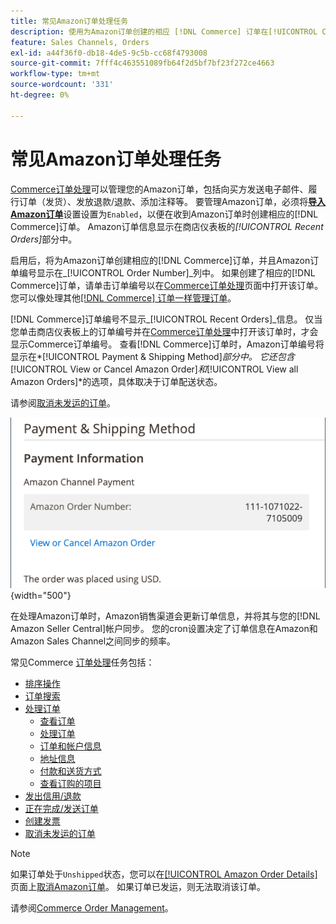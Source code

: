 ```yaml
---
title: 常见Amazon订单处理任务
description: 使用为Amazon订单创建的相应 [!DNL Commerce] 订单在[!UICONTROL Commerce]管理员中管理订单活动和处理。
feature: Sales Channels, Orders
exl-id: a44f36f0-db18-4de5-9c5b-cc68f4793008
source-git-commit: 7fff4c463551089fb64f2d5bf7bf23f272ce4663
workflow-type: tm+mt
source-wordcount: '331'
ht-degree: 0%

---
```


# 常见Amazon订单处理任务

[Commerce订单处理](https://experienceleague.adobe.com/docs/commerce-admin/stores-sales/order-management/orders/order-processing.html#process-an-order)可以管理您的Amazon订单，包括向买方发送电子邮件、履行订单（发货）、发放退款/退款、添加注释等。 要管理Amazon订单，必须将&#x200B;[**导入Amazon订单**](./order-settings.md)&#x200B;设置设置为`Enabled`，以便在收到Amazon订单时创建相应的[!DNL Commerce]订单。 Amazon订单信息显示在商店仪表板的&#x200B;*[!UICONTROL Recent Orders]*&#x200B;部分中。

启用后，将为Amazon订单创建相应的[!DNL Commerce]订单，并且Amazon订单编号显示在&#x200B;_[!UICONTROL Order Number]_列中。 如果创建了相应的[!DNL Commerce]订单，请单击订单编号以在[Commerce订单处理](https://experienceleague.adobe.com/docs/commerce-admin/stores-sales/order-management/orders/order-processing.html#process-an-order)页面中打开该订单。 您可以像处理其他[[!DNL Commerce] 订单一样管理订单](https://experienceleague.adobe.com/docs/commerce-admin/stores-sales/order-management/orders/order-processing.html#process-an-order)。

[!DNL Commerce]订单编号不显示&#x200B;_[!UICONTROL Recent Orders]_信息。 仅当您单击商店仪表板上的订单编号并在[Commerce订单处理](https://experienceleague.adobe.com/docs/commerce-admin/stores-sales/order-management/orders/order-processing.html#process-an-order)中打开该订单时，才会显示Commerce订单编号。 查看[!DNL Commerce]订单时，Amazon订单编号将显示在&#x200B;*[!UICONTROL Payment & Shipping Method]*部分中。 它还包含&#x200B;*[!UICONTROL View or Cancel Amazon Order]*和&#x200B;*[!UICONTROL View all Amazon Orders]*的选项，具体取决于订单配送状态。

请参阅[取消未发运的订单](./cancel-unshipped-order.md)。

![Commerce订单中的Amazon订单信息](assets/amazon-order-number-payment-info.png){width="500"}

在处理Amazon订单时，Amazon销售渠道会更新订单信息，并将其与您的[!DNL Amazon Seller Central]帐户同步。 您的cron设置决定了订单信息在Amazon和Amazon Sales Channel之间同步的频率。

常见Commerce [订单处理](https://experienceleague.adobe.com/docs/commerce-admin/stores-sales/order-management/orders/order-processing.html#process-an-order)任务包括：

- [排序操作](https://experienceleague.adobe.com/docs/commerce-admin/stores-sales/order-management/orders/orders.html#actions)
- [订单搜索](https://experienceleague.adobe.com/docs/commerce-admin/stores-sales/order-management/orders/orders.html#order-search)
- [处理订单](https://experienceleague.adobe.com/docs/commerce-admin/stores-sales/order-management/orders/order-processing.html#process-an-order)
   - [查看订单](https://experienceleague.adobe.com/docs/commerce-admin/stores-sales/order-management/orders/order-processing.html#process-an-order#view-an-order)
   - [处理订单](https://experienceleague.adobe.com/docs/commerce-admin/stores-sales/order-management/orders/order-processing.html#process-an-order#process-an-order)
   - [订单和帐户信息](https://experienceleague.adobe.com/docs/commerce-admin/stores-sales/order-management/orders/order-processing.html#process-an-order#order-and-account-information)
   - [地址信息](https://experienceleague.adobe.com/docs/commerce-admin/stores-sales/order-management/orders/order-processing.html#process-an-order#address-information)
   - [付款和送货方式](https://experienceleague.adobe.com/docs/commerce-admin/stores-sales/order-management/orders/order-processing.html#process-an-order#payment--shipping-method)
   - [查看订购的项目](https://experienceleague.adobe.com/docs/commerce-admin/stores-sales/order-management/orders/order-processing.html#process-an-order#review-items-ordered)
- [发出信用/退款](https://experienceleague.adobe.com/docs/commerce-admin/stores-sales/order-management/credit-memos/credit-memo-create.html)
- [正在完成/发送订单](https://experienceleague.adobe.com/docs/commerce-admin/stores-sales/order-management/shipments.html#create-a-shipment)
- [创建发票](https://experienceleague.adobe.com/docs/commerce-admin/stores-sales/order-management/invoices.html#create-an-invoice)
- [取消未发运的订单](./cancel-unshipped-order.md)

>[!NOTE]
>
>如果订单处于`Unshipped`状态，您可以在[[!UICONTROL Amazon Order Details]](./amazon-order-details.md)页面上[取消Amazon订单](./cancel-unshipped-order.md)。 如果订单已发运，则无法取消该订单。

请参阅[Commerce Order Management](https://experienceleague.adobe.com/docs/commerce-admin/stores-sales/introduction.html#order-management-and-operations)。
